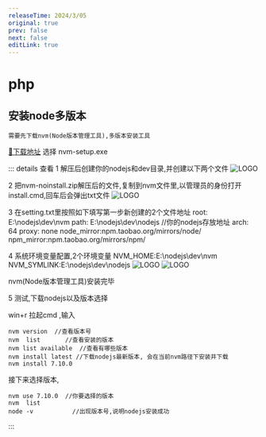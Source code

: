 ```yaml
---
releaseTime: 2024/3/05
original: true
prev: false
next: false
editLink: true
---
```

# php




## 安装node多版本

`需要先下载nvm(Node版本管理工具),多版本安装工具`

[💾下载地址](https://github.com/coreybutler/nvm-windows/releases) 选择 nvm-setup.exe

::: details 查看
1 解压后创建你的nodejs和dev目录,并创建以下两个文件
![LOGO](/public/document/node1.jpg)

2 把nvm-noinstall.zip解压后的文件,复制到nvm文件里,以管理员的身份打开install.cmd,回车后会弹出txt文件
![LOGO](/public/document/node2.jpg)

3 在setting.txt里按照如下填写第一步新创建的2个文件地址
root: E:\nodejs\dev\nvm
path: E:\nodejs\dev\nodejs   //你的nodejs存放地址
arch: 64
proxy: none
node_mirror:npm.taobao.org/mirrors/node/
npm_mirror:npm.taobao.org/mirrors/npm/

4 系统环境变量配置,2个环境变量
NVM_HOME:E:\nodejs\dev\nvm
NVM_SYMLINK:E:\nodejs\dev\nodejs
![LOGO](/public/document/node3.jpg)
![LOGO](/public/document/node4.jpg)

nvm(Node版本管理工具)安装完毕

5 测试,下载nodejs以及版本选择

win+r 拉起cmd ,输入
``````
nvm version  //查看版本号
nvm  list       //查看安装的版本
nvm list available  //查看有哪些版本
nvm install latest //下载nodejs最新版本, 会在当前nvm路径下安装并下载
nvm install 7.10.0
``````
接下来选择版本,
``````
nvm use 7.10.0  //你要选择的版本
nvm  list
node -v           //出现版本号,说明nodejs安装成功
``````
:::